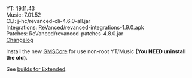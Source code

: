 YT: 19.11.43  
Music: 7.01.52  
CLI: j-hc/revanced-cli-4.6.0-all.jar  
Integrations: ReVanced/revanced-integrations-1.9.0.apk  
Patches: ReVanced/revanced-patches-4.8.0.jar  
[Changelog](https://github.com/ReVanced/revanced-patches/releases/tag/v4.8.0)  

Install the new [GMSCore](https://github.com/ReVanced/GmsCore/releases/latest) for use non-root YT/Music **(You NEED uninstall the old)**.  

See [builds for Extended](https://github.com/kevinr99089/Extended.Builder/releases).  
